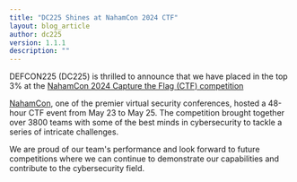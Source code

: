```yaml
---
title: "DC225 Shines at NahamCon 2024 CTF"
layout: blog_article
author: dc225
version: 1.1.1
description: ""
---
```


DEFCON225 (DC225) is thrilled to announce that we have placed in the top 3% at the [NahamCon 2024 Capture the Flag (CTF) competition](https://ctf.nahamcon.com/teams/1348)

[NahamCon](https://www.nahamcon.com/), one of the premier virtual security conferences, hosted a 48-hour CTF event from May 23 to May 25. The competition brought together over 3800 teams with some of the best minds in cybersecurity to tackle a series of intricate challenges.

We are proud of our team's performance and look forward to future competitions where we can continue to demonstrate our capabilities and contribute to the cybersecurity field.

